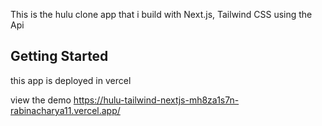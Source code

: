 This is the hulu clone app that i build with Next.js, Tailwind CSS using the Api

## Getting Started

this app is deployed in vercel
 
 view the demo
 https://hulu-tailwind-nextjs-mh8za1s7n-rabinacharya11.vercel.app/

